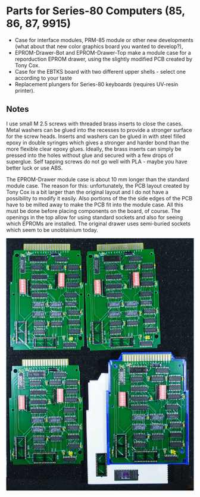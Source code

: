 
<h1>Parts for Series-80 Computers (85, 86, 87, 9915)</h1>

<ul>
  <li>Case for interface modules, PRM-85 module or other new developments (what about that new color graphics board you wanted to develop?),</li>
  <li>EPROM-Drawer-Bot and EPROM-Drawer-Top make a module case for a reporduction EPROM drawer, using the slightly modified PCB created by Tony Cox.</li>
  <li>Case for the EBTKS board with two different upper shells - select one according to your taste</li>
  <li>Replacement plungers for Series-80 keyboards (requires UV-resin printer).</li>
</ul>

<h2>Notes</h2>
<p>
I use small M 2.5 screws with threaded brass inserts to close the cases. Metal washers can be glued into the recesses to provide a stronger surface for the screw heads.
Inserts and washers can be glued in with steel filled epoxy in double syringes which gives a stronger and harder bond than the more flexible clear epoxy glues. Ideally, the brass inserts can simply be pressed into the holes without glue and secured with a few drops of superglue.
Self tapping screws do not go well with PLA - maybe you have better luck or use ABS.
</p>
The EPROM-Drawer module case is about 10 mm longer than the standard module case. The reason for this: unfortunately, the PCB layout created by Tony Cox is a bit larger than the original layout and I do not have a possibility to modify it easily.
Also portions of the the side edges of the PCB have to be milled away to make the PCB fit into the module case. All this must be done before placing components on the board, of course.
The openings in the top allow for using standard sockets and also for seeing which EPROMs are installed. The original drawer uses semi-buried sockets which seem to be unobtainium today.
</p>
<img src="EPROM-Drawer-Repro-2.jpg">

